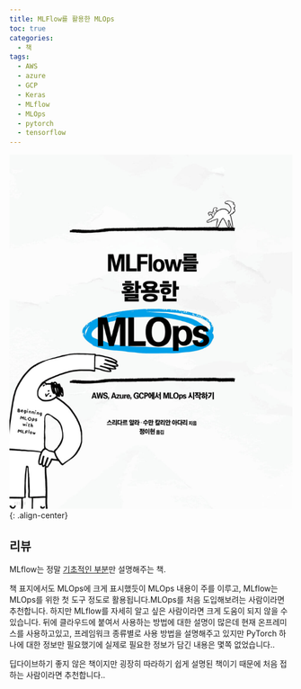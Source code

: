 ```yaml
---
title: MLFlow를 활용한 MLOps
toc: true
categories:
  - 책
tags:
  - AWS
  - azure
  - GCP
  - Keras
  - MLflow
  - MLOps
  - pytorch
  - tensorflow
---
```


![book cover](/assets/images/posts/2022-8-27-tistory-post-96/img-1.png){: .align-center}

## **리뷰**

MLflow는 정말 <u>기초적인 부분</u>만 설명해주는 책.

책 표지에서도 MLOps에 크게 표시했듯이 MLOps 내용이 주를 이루고, MLflow는 MLOps를 위한 첫 도구 정도로 활용됩니다.MLOps를 처음 도입해보려는 사람이라면 추천합니다. 하지만 MLflow를 자세히 알고 싶은 사람이라면 크게 도움이 되지 않을 수 있습니다. 뒤에 클라우드에 붙여서 사용하는 방법에 대한 설명이 많은데 현재 온프레미스를 사용하고있고, 프레임워크 종류별로 사용 방법을 설명해주고 있지만 PyTorch 하나에 대한 정보만 필요했기에 실제로 필요한 정보가 담긴 내용은 몇쪽 없었습니다..

딥다이브하기 좋지 않은 책이지만 굉장히 따라하기 쉽게 설명된 책이기 때문에 처음 접하는 사람이라면 추천합니다..

